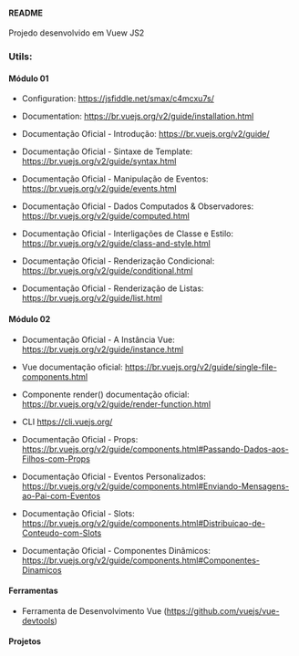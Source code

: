 #### README

Projedo desenvolvido em Vuew JS2

### Utils: 

#### Módulo 01

* Configuration: https://jsfiddle.net/smax/c4mcxu7s/

* Documentation: https://br.vuejs.org/v2/guide/installation.html

* Documentação Oficial - Introdução: https://br.vuejs.org/v2/guide/

* Documentação Oficial - Sintaxe de Template: https://br.vuejs.org/v2/guide/syntax.html

* Documentação Oficial - Manipulação de Eventos: https://br.vuejs.org/v2/guide/events.html

* Documentação Oficial - Dados Computados & Observadores: https://br.vuejs.org/v2/guide/computed.html

* Documentação Oficial - Interligações de Classe e Estilo: https://br.vuejs.org/v2/guide/class-and-style.html

* Documentação Oficial - Renderização Condicional: https://br.vuejs.org/v2/guide/conditional.html

* Documentação Oficial - Renderização de Listas: https://br.vuejs.org/v2/guide/list.html

#### Módulo 02

* Documentação Oficial - A Instância Vue: https://br.vuejs.org/v2/guide/instance.html

* Vue documentação oficial: https://br.vuejs.org/v2/guide/single-file-components.html

* Componente render()  documentação oficial: https://br.vuejs.org/v2/guide/render-function.html

* CLI https://cli.vuejs.org/

* Documentação Oficial - Props: https://br.vuejs.org/v2/guide/components.html#Passando-Dados-aos-Filhos-com-Props

* Documentação Oficial - Eventos Personalizados: https://br.vuejs.org/v2/guide/components.html#Enviando-Mensagens-ao-Pai-com-Eventos

* Documentação Oficial - Slots: https://br.vuejs.org/v2/guide/components.html#Distribuicao-de-Conteudo-com-Slots

* Documentação Oficial - Componentes Dinâmicos: https://br.vuejs.org/v2/guide/components.html#Componentes-Dinamicos

#### Ferramentas

* Ferramenta de Desenvolvimento Vue (https://github.com/vuejs/vue-devtools)

#### Projetos

